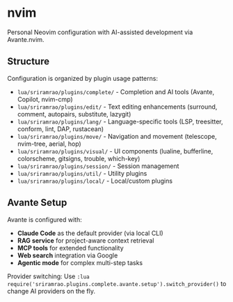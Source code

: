 # nvim

Personal Neovim configuration with AI-assisted development via Avante.nvim.

## Structure

Configuration is organized by plugin usage patterns:

- `lua/sriramrao/plugins/complete/` - Completion and AI tools (Avante, Copilot, nvim-cmp)
- `lua/sriramrao/plugins/edit/` - Text editing enhancements (surround, comment, autopairs, substitute, lazygit)
- `lua/sriramrao/plugins/lang/` - Language-specific tools (LSP, treesitter, conform, lint, DAP, rustacean)
- `lua/sriramrao/plugins/move/` - Navigation and movement (telescope, nvim-tree, aerial, hop)
- `lua/sriramrao/plugins/visual/` - UI components (lualine, bufferline, colorscheme, gitsigns, trouble, which-key)
- `lua/sriramrao/plugins/session/` - Session management
- `lua/sriramrao/plugins/util/` - Utility plugins
- `lua/sriramrao/plugins/local/` - Local/custom plugins

## Avante Setup

Avante is configured with:

- **Claude Code** as the default provider (via local CLI)
- **RAG service** for project-aware context retrieval
- **MCP tools** for extended functionality
- **Web search** integration via Google
- **Agentic mode** for complex multi-step tasks

Provider switching: Use `:lua require('sriramrao.plugins.complete.avante.setup').switch_provider()` to change AI providers on the fly.

